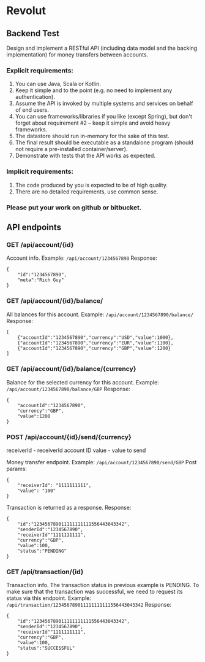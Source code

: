 # Revolut

## Backend Test

Design and implement a RESTful API (including data model and the backing implementation)
for money transfers between accounts.
### Explicit requirements:
1. You can use Java, Scala or Kotlin.
2. Keep it simple and to the point (e.g. no need to implement any authentication).
3. Assume the API is invoked by multiple systems and services on behalf of end users.
4. You can use frameworks/libraries if you like (except Spring), but don't forget about
requirement #2 – keep it simple and avoid heavy frameworks.
5. The datastore should run in-memory for the sake of this test.
6. The final result should be executable as a standalone program (should not require
a pre-installed container/server).
7. Demonstrate with tests that the API works as expected.
### Implicit requirements:
1. The code produced by you is expected to be of high quality.
2. There are no detailed requirements, use common sense.
### Please put your work on github or bitbucket.

## API endpoints
### GET /api/account/{id}
Account info. Example:
```/api/account/1234567890```
Response:
```
{
    "id":"1234567890",
    "meta":"Rich Guy"
}
```

### GET /api/account/{id}/balance/
All balances for this account. Example:
```/api/account/1234567890/balance/```
Response:
```
[
    {"accountId":"1234567890","currency":"USD","value":1000},
    {"accountId":"1234567890","currency":"EUR","value":1100},
    {"accountId":"1234567890","currency":"GBP","value":1200}
]
```

### GET /api/account/{id}/balance/{currency}
Balance for the selected currency for this account. Example:
```/api/account/1234567890/balance/GBP```
Response:
```
{
    "accountId":"1234567890",
    "currency":"GBP",
    "value":1200
}
```

### POST /api/account/{id}/send/{currency}
receiverId - receiverId account ID
value - value to send

Money transfer endpoint. Example:
```/api/account/1234567890/send/GBP```
Post params:
```
{
    "receiverId": "1111111111",
    "value": "100"
}
```
Transaction is returned as a response.
Response:
```
{
    "id":"123456789011111111111556443043342",
    "senderId":"1234567890",
    "receiverId""1111111111",
    "currency":"GBP",
    "value":100,
    "status":"PENDING"
}
```

### GET /api/transaction/{id}
Transaction info.
The transaction status in previous example is PENDING. To make sure that the transaction was successful, we need to request its status via this endpoint.
Example:
```/api/transaction/123456789011111111111556443043342```
Response:
```
{
    "id":"123456789011111111111556443043342",
    "senderId":"1234567890",
    "receiverId""1111111111",
    "currency":"GBP",
    "value":100,
    "status":"SUCCESSFUL"
}
```